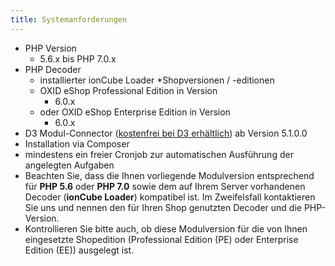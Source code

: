 ```yaml
---
title: Systemanforderungen
---
```


* PHP Version
    * 5.6.x bis PHP 7.0.x
* PHP Decoder
    * installierter ionCube Loader
*Shopversionen / -editionen
    * OXID eShop Professional Edition in Version 
        * 6.0.x
    * oder OXID eShop Enterprise Edition in Version 
        * 6.0.x
* D3 Modul-Connector ([kostenfrei bei D3 erhältlich](https://www.oxidmodule.com/connector/)) ab Version 5.1.0.0 
* Installation via Composer
* mindestens ein freier Cronjob zur automatischen Ausführung der angelegten Aufgaben
* Beachten Sie, dass die Ihnen vorliegende Modulversion entsprechend für **PHP 5.6** oder **PHP 7.0** sowie dem auf Ihrem Server vorhandenen Decoder (**ionCube Loader**) kompatibel ist. Im Zweifelsfall kontaktieren Sie uns und nennen den für Ihren Shop genutzten Decoder und die PHP-Version.
* Kontrollieren Sie bitte auch, ob diese Modulversion für die von Ihnen eingesetzte Shopedition (Professional Edition (PE) oder Enterprise Edition (EE)) ausgelegt ist. 